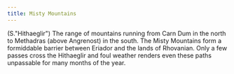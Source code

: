 ```yaml
---
title: Misty Mountains
---
```


(S."Hithaeglir") The range of mountains running from Carn Dum in the
north to Methadras (above Angrenost) in the south. The Misty Mountains
form a formiddable barrier between Eriador and the lands of Rhovanian.
Only a few passes cross the Hithaeglir and foul weather renders even
these paths unpassable for many months of the year.